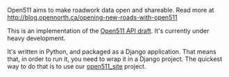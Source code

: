 Open511 aims to make roadwork data open and shareable. Read more at http://blog.opennorth.ca/opening-new-roads-with-open511

This is an implementation of the [Open511 API draft](http://opennorth.github.io/Open511API/). It's currently under heavy development.

It's written in Python, and packaged as a Django application. That means that, in order
to run it, you need to wrap it in a Django project. The quickest way to do that is to use
our [open511_site](http://www.github.com/opennorth/open511_site) project.